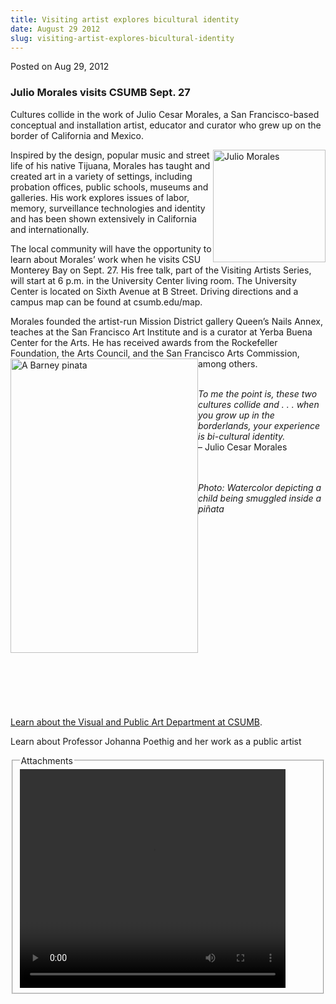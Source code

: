 ```yaml
---
title: Visiting artist explores bicultural identity
date: August 29 2012
slug: visiting-artist-explores-bicultural-identity
---
```


 



<span class="date">Posted on Aug 29, 2012    </span>
<h3>Julio Morales visits CSUMB Sept. 27</h3>
<p>Cultures collide in the work of Julio Cesar Morales, a San
Francisco-based conceptual and installation artist, educator and
curator who grew up on the border of California and Mexico.</p>
<p><img alt="Julio Morales" src="https://news.csumb.edu/sites/default/files/65/attachments/news/images/julio-morales_headshot2_180.jpg" style="float:right; width:180px; height:180px">Inspired by the
design, popular music and street life of his native Tijuana,
Morales has taught and created art in a variety of settings,
including probation offices, public schools, museums and galleries.
His work explores issues of labor, memory, surveillance
technologies and identity and has been shown extensively in
California and internationally.</img></p>
<p>The local community will have the opportunity to learn about
Morales&#x2019; work when he visits CSU Monterey Bay on Sept. 27. His free
talk, part of the Visiting Artists Series, will start at 6 p.m. in
the University Center living room. The University Center is located
on Sixth Avenue at B Street. Driving directions and a campus map
can be found at csumb.edu/map.</p>
<p>Morales founded the artist-run Mission District gallery Queen&#x2019;s
Nails Annex, teaches at the San Francisco Art Institute and is a
curator at Yerba Buena Center for the Arts. He has received awards
from the Rockefeller Foundation, the Arts Council, and the San
Francisco Arts Commission, among others.<img alt="A Barney pinata" src="https://news.csumb.edu/sites/default/files/65/attachments/news/images/julio-morales_barney.jpg" style="float:left; width:300px; height:471px"/></p>
<p><br>
<em>To me the point is, these two cultures collide and . . . when
you grow up in the borderlands, your experience is bi-cultural
identity.</em><br>
&#x2013; Julio Cesar Morales</br></br></p>
<p class="small"><br>
<em>Photo: Watercolor depicting a child being smuggled inside a
pi&#xF1;ata</em></br></p>
<p class="small">&#xA0;</p>
<p class="small">&#xA0;</p>
<p class="small">&#xA0;</p>
<p class="small">&#xA0;</p>
<p class="small">&#xA0;</p>
<p class="small">&#xA0;</p>
<p class="small">&#xA0;</p>
<p class="small">&#xA0;</p>
<p class="small">&#xA0;</p>
<p class="small">&#xA0;</p>
<p class="small"><a href="https://csumb.edu/vpa" rel="nofollow">Learn about the Visual and Public Art Department at
CSUMB</a>.</p>
<p>Learn about Professor Johanna Poethig and her work as a public
artist</p>
<fieldset class="fieldgroup group-attachments">
<legend>Attachments</legend>
<div class="field field-type-emvideo field-field-attach-video">
<div class="field-items">
<div class="field-item odd">
<div class="emvideo emvideo-video emvideo-youtube">
<div class="emfield-emvideo emfield-emvideo-youtube">
<div id="emvideo-youtube-flash-wrapper-1">
<!--<object type="application/x-shockwave-flash" height="350" width="425" data="https://www.youtube.com/v/SlDfgb2yX8g&amp;rel=0&amp;enablejsapi=1&amp;playerapiid=ytplayer&amp;fs=1" id="emvideo-youtube-flash-1">
          <param name="movie" value="https://www.youtube.com/v/SlDfgb2yX8g&amp;rel=0&amp;enablejsapi=1&amp;playerapiid=ytplayer&amp;fs=1" />
          <param name="allowScriptAccess" value="sameDomain"/>
          <param name="quality" value="best"/>
          <param name="allowFullScreen" value="true"/>
          <param name="bgcolor" value="#FFFFFF"/>
          <param name="scale" value="noScale"/>
          <param name="salign" value="TL"/>
          <param name="FlashVars" value="playerMode=embedded" />
          <param name="wmode" value="transparent" />
        </object>-->
<video controls="" width="425" height="350">
<source src="https://r1---sn-o097znez.googlevideo.com/videoplayback?ms=au&amp;id=o-AJ20PPe8qV6nxK24Y0CB14LxNS69g9MSc9oyjiWUauFy&amp;mv=m&amp;pl=23&amp;mt=1422323974&amp;upn=GvPuj4693BI&amp;expire=1422345645&amp;sver=3&amp;sparams=dur,id,initcwndbps,ip,ipbits,itag,mm,ms,mv,pl,ratebypass,source,upn,expire&amp;itag=18&amp;signature=6E25445DD532347CFDBF047C4CBD64981EE2B4CD.3352A854E68FB1851902AFFE4EC1D90CAC1A02BC&amp;ipbits=0&amp;ratebypass=yes&amp;initcwndbps=4041250&amp;ip=198.189.249.65&amp;key=yt5&amp;fexp=900718,907263,916104,923368,927622,929821,930676,936121,9406392,941004,943917,947225,948124,952302,952605,952901,955301,957103,957105,957201,959701&amp;dur=196.881&amp;source=youtube&amp;mm=31&amp;name=SlDfgb2yX8g" type="video/mp4"/></video></div>
</div>
</div>
</div>
</div>
</div>
</fieldset>





```
